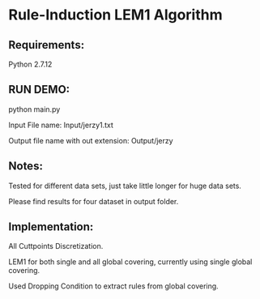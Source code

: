 # Rule-Induction LEM1 Algorithm

## Requirements:

Python 2.7.12


## RUN DEMO:

python main.py

Input File name: Input/jerzy1.txt

Output file name with out extension: Output/jerzy


## Notes:
Tested for different data sets, just take little longer for huge data sets.

Please find results for four dataset in output folder.

## Implementation:
All Cuttpoints Discretization.

LEM1 for both single and all global covering, currently using single global covering.

Used Dropping Condition to extract rules from global covering. 

